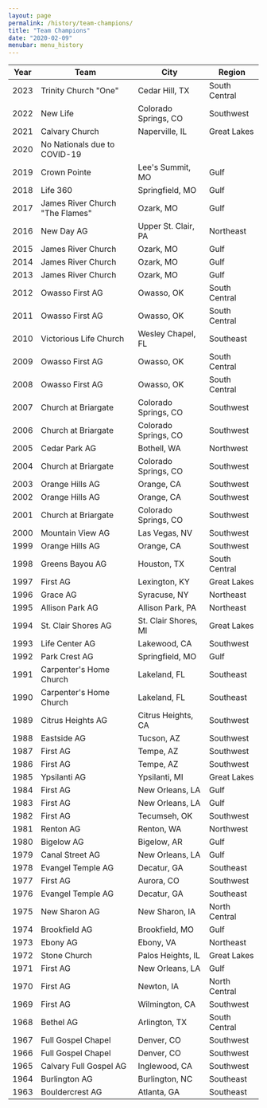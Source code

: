 ```yaml
---
layout: page
permalink: /history/team-champions/
title: "Team Champions"
date: "2020-02-09"
menubar: menu_history
---
```


| Year | Team                            | City                 | Region        |
| ---- | ------------------------------- | -------------------- | ------------- |
| 2023 | Trinity Church "One"            | Cedar Hill, TX       | South Central |
| 2022 | New Life                        | Colorado Springs, CO | Southwest     |
| 2021 | Calvary Church                  | Naperville, IL       | Great Lakes   |
| 2020 | No Nationals due to COVID-19    |                      |               |
| 2019 | Crown Pointe                    | Lee's Summit, MO     | Gulf          |
| 2018 | Life 360                        | Springfield, MO      | Gulf          |
| 2017 | James River Church "The Flames" | Ozark, MO            | Gulf          |
| 2016 | New Day AG                      | Upper St. Clair, PA  | Northeast     |
| 2015 | James River Church              | Ozark, MO            | Gulf          |
| 2014 | James River Church              | Ozark, MO            | Gulf          |
| 2013 | James River Church              | Ozark, MO            | Gulf          |
| 2012 | Owasso First AG                 | Owasso, OK           | South Central |
| 2011 | Owasso First AG                 | Owasso, OK           | South Central |
| 2010 | Victorious Life Church          | Wesley Chapel, FL    | Southeast     |
| 2009 | Owasso First AG                 | Owasso, OK           | South Central |
| 2008 | Owasso First AG                 | Owasso, OK           | South Central |
| 2007 | Church at Briargate             | Colorado Springs, CO | Southwest     |
| 2006 | Church at Briargate             | Colorado Springs, CO | Southwest     |
| 2005 | Cedar Park AG                   | Bothell, WA          | Northwest     |
| 2004 | Church at Briargate             | Colorado Springs, CO | Southwest     |
| 2003 | Orange Hills AG                 | Orange, CA           | Southwest     |
| 2002 | Orange Hills AG                 | Orange, CA           | Southwest     |
| 2001 | Church at Briargate             | Colorado Springs, CO | Southwest     |
| 2000 | Mountain View AG                | Las Vegas, NV        | Southwest     |
| 1999 | Orange Hills AG                 | Orange, CA           | Southwest     |
| 1998 | Greens Bayou AG                 | Houston, TX          | South Central |
| 1997 | First AG                        | Lexington, KY        | Great Lakes   |
| 1996 | Grace AG                        | Syracuse, NY         | Northeast     |
| 1995 | Allison Park AG                 | Allison Park, PA     | Northeast     |
| 1994 | St. Clair Shores AG             | St. Clair Shores, MI | Great Lakes   |
| 1993 | Life Center AG                  | Lakewood, CA         | Southwest     |
| 1992 | Park Crest AG                   | Springfield, MO      | Gulf          |
| 1991 | Carpenter's Home Church         | Lakeland, FL         | Southeast     |
| 1990 | Carpenter's Home Church         | Lakeland, FL         | Southeast     |
| 1989 | Citrus Heights AG               | Citrus Heights, CA   | Southwest     |
| 1988 | Eastside AG                     | Tucson, AZ           | Southwest     |
| 1987 | First AG                        | Tempe, AZ            | Southwest     |
| 1986 | First AG                        | Tempe, AZ            | Southwest     |
| 1985 | Ypsilanti AG                    | Ypsilanti, MI        | Great Lakes   |
| 1984 | First AG                        | New Orleans, LA      | Gulf          |
| 1983 | First AG                        | New Orleans, LA      | Gulf          |
| 1982 | First AG                        | Tecumseh, OK         | Southwest     |
| 1981 | Renton AG                       | Renton, WA           | Northwest     |
| 1980 | Bigelow AG                      | Bigelow, AR          | Gulf          |
| 1979 | Canal Street AG                 | New Orleans, LA      | Gulf          |
| 1978 | Evangel Temple AG               | Decatur, GA          | Southeast     |
| 1977 | First AG                        | Aurora, CO           | Southwest     |
| 1976 | Evangel Temple AG               | Decatur, GA          | Southeast     |
| 1975 | New Sharon AG                   | New Sharon, IA       | North Central |
| 1974 | Brookfield AG                   | Brookfield, MO       | Gulf          |
| 1973 | Ebony AG                        | Ebony, VA            | Northeast     |
| 1972 | Stone Church                    | Palos Heights, IL    | Great Lakes   |
| 1971 | First AG                        | New Orleans, LA      | Gulf          |
| 1970 | First AG                        | Newton, IA           | North Central |
| 1969 | First AG                        | Wilmington, CA       | Southwest     |
| 1968 | Bethel AG                       | Arlington, TX        | South Central |
| 1967 | Full Gospel Chapel              | Denver, CO           | Southwest     |
| 1966 | Full Gospel Chapel              | Denver, CO           | Southwest     |
| 1965 | Calvary Full Gospel AG          | Inglewood, CA        | Southwest     |
| 1964 | Burlington AG                   | Burlington, NC       | Southeast     |
| 1963 | Bouldercrest AG                 | Atlanta, GA          | Southeast     |
